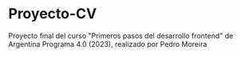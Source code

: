 # Proyecto-CV
Proyecto final del curso "Primeros pasos del desarrollo frontend" de Argentina Programa 4.0 (2023), realizado por Pedro Moreira
